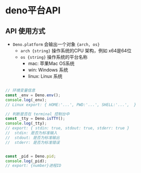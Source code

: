 # deno平台API

## API 使用方式

- `Deno.platform` 会输出一个对象 `{arch, os}`
  - `arch {string}` 操作系统的CPU 架构，例如 x64是64位
  - `os {string}` 操作系统的平台名称
    - mac: 苹果Mac OS系统
    - win: Windows 系统
    - linux: Linux 系统

```js

// 环境变量信息
const _env = Deno.env();
console.log(_env);
// Linux export: { HOME:'...', PWD:'...', SHELL:'...',  }

// 判断是否在 terminal 控制台中
const _tty = Deno.isTTY();
console.log(_tty);
// export: { stdin: true, stdout: true, stderr: true }
//  stdin: 是否为标准输入
//  stdout: 是否为标准输出
//  stderr: 是否为标准错误


const _pid = Deno.pid;
console.log(_pid);
// export: {number}进程ID
 
```

